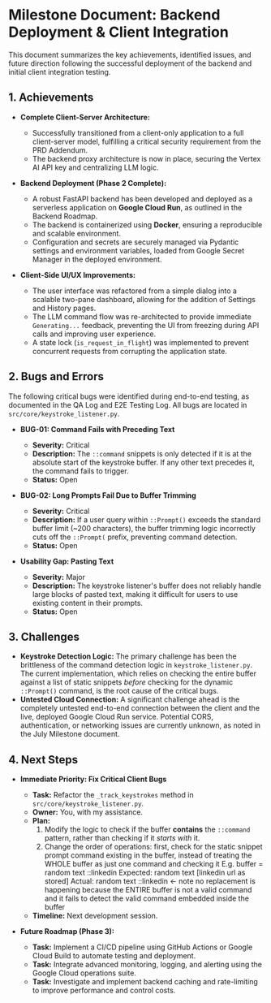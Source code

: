 # Milestone Document: Backend Deployment & Client Integration

This document summarizes the key achievements, identified issues, and future direction following the successful deployment of the backend and initial client integration testing.

## 1. Achievements

*   **Complete Client-Server Architecture:**
    *   Successfully transitioned from a client-only application to a full client-server model, fulfilling a critical security requirement from the PRD Addendum.
    *   The backend proxy architecture is now in place, securing the Vertex AI API key and centralizing LLM logic.

*   **Backend Deployment (Phase 2 Complete):**
    *   A robust FastAPI backend has been developed and deployed as a serverless application on **Google Cloud Run**, as outlined in the Backend Roadmap.
    *   The backend is containerized using **Docker**, ensuring a reproducible and scalable environment.
    *   Configuration and secrets are securely managed via Pydantic settings and environment variables, loaded from Google Secret Manager in the deployed environment.

*   **Client-Side UI/UX Improvements:**
    *   The user interface was refactored from a simple dialog into a scalable two-pane dashboard, allowing for the addition of Settings and History pages.
    *   The LLM command flow was re-architected to provide immediate `Generating...` feedback, preventing the UI from freezing during API calls and improving user experience.
    *   A state lock (`is_request_in_flight`) was implemented to prevent concurrent requests from corrupting the application state.

## 2. Bugs and Errors

The following critical bugs were identified during end-to-end testing, as documented in the QA Log and E2E Testing Log. All bugs are located in `src/core/keystroke_listener.py`.

*   **BUG-01: Command Fails with Preceding Text**
    *   **Severity:** Critical
    *   **Description:** The `::command` snippets is only detected if it is at the absolute start of the keystroke buffer. If any other text precedes it, the command fails to trigger.
    *   **Status:** Open

*   **BUG-02: Long Prompts Fail Due to Buffer Trimming**
    *   **Severity:** Critical
    *   **Description:** If a user query within `::Prompt()` exceeds the standard buffer limit (~200 characters), the buffer trimming logic incorrectly cuts off the `::Prompt(` prefix, preventing command detection.
    *   **Status:** Open

*   **Usability Gap: Pasting Text**
    *   **Severity:** Major
    *   **Description:** The keystroke listener's buffer does not reliably handle large blocks of pasted text, making it difficult for users to use existing content in their prompts.
    *   **Status:** Open

## 3. Challenges

*   **Keystroke Detection Logic:** The primary challenge has been the brittleness of the command detection logic in `keystroke_listener.py`. The current implementation, which relies on checking the entire buffer against a list of static snippets *before* checking for the dynamic `::Prompt()` command, is the root cause of the critical bugs.
*   **Untested Cloud Connection:** A significant challenge ahead is the completely untested end-to-end connection between the client and the live, deployed Google Cloud Run service. Potential CORS, authentication, or networking issues are currently unknown, as noted in the July Milestone document.

## 4. Next Steps

*   **Immediate Priority: Fix Critical Client Bugs**
    *   **Task:** Refactor the `_track_keystrokes` method in `src/core/keystroke_listener.py`. 
    *   **Owner:** You, with my assistance.
    *   **Plan:**
        1.  Modify the logic to check if the buffer **contains** the `::command` pattern, rather than checking if it *starts with* it.
        2.  Change the order of operations: first, check for the static snippet prompt command existing in the buffer, instead of treating the WHOLE buffer
        as just one command and checking it
        E.g.
        buffer = random text ::linkedin 
        Expected: random text [linkedin url as stored]
        Actual: random text ::linkedin <- note no replacement is happening because the ENTIRE buffer is not a valid command and it fails to detect the valid command embedded inside the buffer
    *   **Timeline:** Next development session.


*   **Future Roadmap (Phase 3):**
    *   **Task:** Implement a CI/CD pipeline using GitHub Actions or Google Cloud Build to automate testing and deployment.
    *   **Task:** Integrate advanced monitoring, logging, and alerting using the Google Cloud operations suite.
    *   **Task:** Investigate and implement backend caching and rate-limiting to improve performance and control costs.